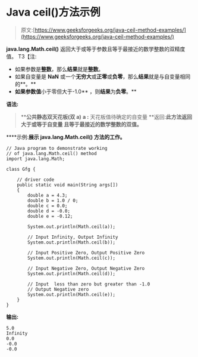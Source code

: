 # Java ceil()方法示例

> 原文:[https://www.geeksforgeeks.org/java-ceil-method-examples/](https://www.geeksforgeeks.org/java-ceil-method-examples/)

**java.lang.Math.ceil()** 返回大于或等于参数且等于最接近的数学整数的双精度值。
T3【注:

*   如果参数是**整数**，那么**结果**就是**整数**。
*   如果自变量是 **NaN** 或一个**无穷大**或**正零**或**负零**，那么**结果**就是与自变量相同的**。**
*   **如果参数值**小于零但大于-1.0** ，则**结果**为**负零**。**

****语法:****

> ****公共静态双天花板(双 a)**
> **a :** 天花板值待确定的自变量
> **返回:**此方法返回大于或等于自变量
> 且等于最接近的数学整数的双值。**

****示例:**展示 **java.lang.Math.ceil()** 方法的工作。**

```
// Java program to demonstrate working
// of java.lang.Math.ceil() method
import java.lang.Math;

class Gfg {

    // driver code
    public static void main(String args[])
    {
        double a = 4.3;
        double b = 1.0 / 0;
        double c = 0.0;
        double d = -0.0;
        double e = -0.12;

        System.out.println(Math.ceil(a));

        // Input Infinity, Output Infinity
        System.out.println(Math.ceil(b));

        // Input Positive Zero, Output Positive Zero
        System.out.println(Math.ceil(c));

        // Input Negative Zero, Output Negative Zero
        System.out.println(Math.ceil(d));

        // Input  less than zero but greater than -1.0
        // Output Negative zero
        System.out.println(Math.ceil(e));
    }
}
```

****输出:****

```
5.0
Infinity
0.0
-0.0
-0.0 
```